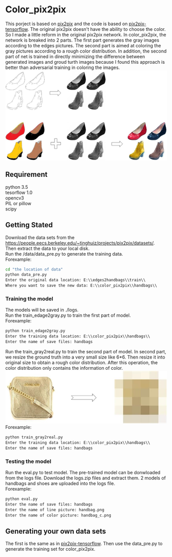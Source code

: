 # Color_pix2pix

This porject is based on [pix2pix](https://phillipi.github.io/pix2pix/) and the code is based on [pix2pix-tensorflow](https://github.com/affinelayer/pix2pix-tensorflow). The original pix2pix doesn't have the ability to choose the color. So I made a little reform 
in the original pix2pix network. In color_pix2pix, the network is breaked into 2 parts. The first part generates the gray images according to the edges pictures. The second part is aimed at coloring the gray pictures according to a rough color distribution.
In addition, the second part of net is trained in directly minimizing the difference between generated images and groud turth images because I found this approach is better than adversarial training in coloring the images.<br>
![Image](https://github.com/soap117/Color_pix2pix/blob/master/images/image.jpg)
## Requirement
python 3.5<br>
tesorflow 1.0<br>
opencv3 <br>
PIL or pillow<br>
scipy<br>
## Getting Stated
Download the data sets from the https://people.eecs.berkeley.edu/~tinghuiz/projects/pix2pix/datasets/.
<br>
Then extract the data to your local disk.
<br>
Run the /data/data_pre.py to generate the training data.
<br>
Forexample:
```cmd
cd "the location of data"
python data_pre.py
Enter the original data location: E:\\edges2handbags\\train\\
Where you want to save the new data: E:\\color_pix2pix\\handbags\\
```
### Training the model
The models will be saved in ./logs. <br>
Run the train_edage2gray.py to train the first part of model.
<br>
Forexample:
```cmd
python train_edage2gray.py
Enter the training data location: E:\\color_pix2pix\\handbags\\
Enter the name of save files: handbags
```
Run the train_gray2real.py to train the second part of model.
In second part, we resize the ground truth into a very small size like 6*6.
Then resize it into original size to obtain a rough color distribution.
After this operation, the color distribution only contains the information of color.<br> 
![Image](https://github.com/soap117/Color_pix2pix/blob/master/images/image2.jpg)
<br>
Forexample:
```cmd
python train_gray2real.py
Enter the training data location: E:\\color_pix2pix\\handbags\\
Enter the name of save files: handbags
```
### Testing the model
Run the eval.py to test model.
The pre-trained model can be donwloaded from the logs file.
Download the logs.zip files and extract them.
2 models of handbags and shoes are uploaded into the logs file.
<br>
Forexample:
```cmd
python eval.py
Enter the name of save files: handbags
Enter the name of line picture: handbag.png
Enter the name of color picture: handbag_c.png
```
## Generating your own data sets
The first is the same as in  [pix2pix-tensorflow](https://github.com/affinelayer/pix2pix-tensorflow).
Then use the data_pre.py to generate the training set for color_pix2pix.
